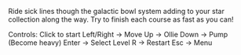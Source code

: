 Ride sick lines though the galactic bowl system adding to your star collection along the way. Try to finish each course as fast as you can!

Controls:
Click to start
Left/Right -> Move
Up -> Ollie
Down -> Pump (Become heavy)
Enter -> Select Level
R -> Restart
Esc -> Menu